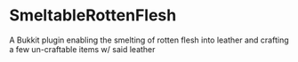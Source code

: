 SmeltableRottenFlesh
====================

A Bukkit plugin enabling the smelting of rotten flesh into leather and crafting a few un-craftable items w/ said leather
